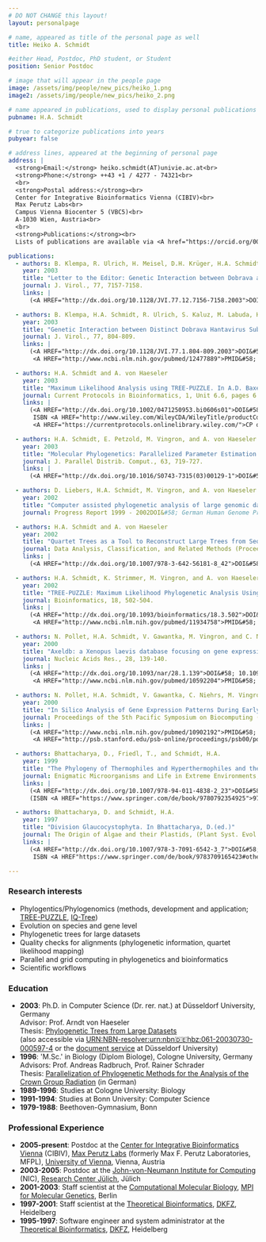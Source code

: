```yaml
---
# DO NOT CHANGE this layout!
layout: personalpage

# name, appeared as title of the personal page as well
title: Heiko A. Schmidt

#either Head, Postdoc, PhD student, or Student
position: Senior Postdoc

# image that will appear in the people page
image: /assets/img/people/new_pics/heiko_1.png
image2: /assets/img/people/new_pics/heiko_2.png

# name appeared in publications, used to display personal publications
pubname: H.A. Schmidt

# true to categorize publications into years
pubyear: false

# address lines, appeared at the beginning of personal page
address: |
  <strong>Email:</strong> heiko.schmidt(AT)univie.ac.at<br>
  <strong>Phone:</strong> ++43 +1 / 4277 - 74321<br>
  <br>
  <strong>Postal address:</strong><br>
  Center for Integrative Bioinformatics Vienna (CIBIV)<br>
  Max Perutz Labs<br>
  Campus Vienna Biocenter 5 (VBC5)<br>
  A-1030 Wien, Austria<br>
  <br>
  <strong>Publications:</strong><br>
  Lists of publications are available via <A href="https://orcid.org/0000-0002-2311-8592">ORCID</A>, <A href="https://scholar.google.at/citations?user=8lFCw7IAAAAJ&hl=en">Google Scholar</A>, <A href="https://publons.com/researcher/AAC-4650-2022/">WoS ResearcherID</A><br>

publications:
  - authors: B. Klempa, R. Ulrich, H. Meisel, D.H. Krüger, H.A. Schmidt, S. Kaluz, M. Labuda, and B. Hjelle
    year: 2003
    title: "Letter to the Editor: Genetic Interaction between Dobrava and Saaremaa Hantaviruses: Now or Millions of Years Ago? (Authors' Reply)."
    journal: J. Virol., 77, 7157-7158. 
    links: |
      (<A HREF="http://dx.doi.org/10.1128/JVI.77.12.7156-7158.2003">DOI&#58; 10.1128/JVI.77.12.7156-7158.2003</A>)

  - authors: B. Klempa, H.A. Schmidt, R. Ulrich, S. Kaluz, M. Labuda, H. Meisel, B. Hjelle, and D.H. Krüger
    year: 2003
    title: "Genetic Interaction between Distinct Dobrava Hantavirus Subtypes in Apodemus agrarius and A. flavicollis in Nature."
    journal: J. Virol., 77, 804-809. 
    links: |
      (<A HREF="http://dx.doi.org/10.1128/JVI.77.1.804-809.2003">DOI&#58; 10.1128/JVI.77.1.804-809.2003</A>, 
       <A HREF="http://www.ncbi.nlm.nih.gov/pubmed/12477889">PMID&#58; 12477889</A>)

  - authors: H.A. Schmidt and A. von Haeseler
    year: 2003
    title: "Maximum Likelihood Analysis using TREE-PUZZLE. In A.D. Baxevanis, D.B. Davison, R.D.M. Page, G. Stormo, and L. Stein (eds.)"
    journal: Current Protocols in Bioinformatics, 1, Unit 6.6, pages 6.6.1-6.6.23, Wiley and Sons, New York. 
    links: |
      (<A HREF="http://dx.doi.org/10.1002/0471250953.bi0606s01">DOI&#58; 10.1002/0471250953.bi0606s01</A>,
       ISBN <A HREF="http://www.wiley.com/WileyCDA/WileyTitle/productCd-0471250937.html">0-471-25093-7</A>, 
       <A HREF="https://currentprotocols.onlinelibrary.wiley.com/">CP online</A>)

  - authors: H.A. Schmidt, E. Petzold, M. Vingron, and A. von Haeseler
    year: 2003
    title: "Molecular Phylogenetics: Parallelized Parameter Estimation and Quartet Puzzling."
    journal: J. Parallel Distrib. Comput., 63, 719-727. 
    links: |
      (<A HREF="http://dx.doi.org/10.1016/S0743-7315(03)00129-1">DOI&#58; 10.1016/S0743-7315(03)00129-1</A>)

  - authors: D. Liebers, H.A. Schmidt, M. Vingron, and A. von Haeseler
    year: 2002
    title: "Computer assisted phylogenetic analysis of large genomic datasets. In J. Wadzack, A. Haese, and B. L&ouml;hmer (eds.)" 
    journal: Progress Report 1999 - 2002DOI&#58; German Human Genome Project. 68-69, Druckhaus Schmergow, Berlin. (ISBNDOI&#58; 9783000100970)

  - authors: H.A. Schmidt and A. von Haeseler
    year: 2002
    title: "Quartet Trees as a Tool to Reconstruct Large Trees from Sequences. In K. Jajuga, A. Sokolowsky, and H.-H. Bock (eds.)" 
    journal: Data Analysis, Classification, and Related Methods (Proceedings of the 9th Conference of the International Federation of Classification Societies - IFCS-2002, Krakow), 379-388, Springer, Heidelberg/New York. 
    links: |
      (<A HREF="http://dx.doi.org/10.1007/978-3-642-56181-8_42">DOI&#58; 10.1007/978-3-642-56181-8_42</A>)

  - authors: H.A. Schmidt, K. Strimmer, M. Vingron, and A. von Haeseler
    year: 2002
    title: "TREE-PUZZLE: Maximum Likelihood Phylogenetic Analysis Using Quartets and Parallel Computing."
    journal: Bioinformatics, 18, 502-504. 
    links: |
      (<A HREF="http://dx.doi.org/10.1093/bioinformatics/18.3.502">DOI&#58; 10.1093/bioinformatics/18.3.502</A>, 
       <A HREF="http://www.ncbi.nlm.nih.gov/pubmed/11934758">PMID&#58; 11934758</A>)

  - authors: N. Pollet, H.A. Schmidt, V. Gawantka, M. Vingron, and C. Niehrs
    year: 2000
    title: "Axeldb: a Xenopus laevis database focusing on gene expression."
    journal: Nucleic Acids Res., 28, 139-140. 
    links: |
      (<A HREF="http://dx.doi.org/10.1093/nar/28.1.139">DOI&#58; 10.1093/nar/28.1.139</A>, 
       <A HREF="http://www.ncbi.nlm.nih.gov/pubmed/10592204">PMID&#58; 10592204</A>)

  - authors: N. Pollet, H.A. Schmidt, V. Gawantka, C. Niehrs, M. Vingron
    year: 2000
    title: "In Silico Analysis of Gene Expression Patterns During Early Development of Xenopus laevis."
    journal: Proceedings of the 5th Pacific Symposium on Biocomputing (PSB2000), Hawaii, 440-451, 
    links: |
      (<A HREF="http://www.ncbi.nlm.nih.gov/pubmed/10902192">PMID&#58; 10902192</A>, 
       <A HREF="http://psb.stanford.edu/psb-online/proceedings/psb00/pollet.pdf">PDF</A>)

  - authors: Bhattacharya, D., Friedl, T., and Schmidt, H.A.
    year: 1999
    title: "The Phylogeny of Thermophiles and Hyperthermophiles and the Three Domains of Life. The Phylogeny of Thermophiles. In Seckbach, J. (ed.)" 
    journal: Enigmatic Microorganisms and Life in Extreme Environments, 291-304, Kluwer Academic Publishers, Dordrecht, Netherlands, 
    links: |
      (<A HREF="http://dx.doi.org/10.1007/978-94-011-4838-2_23">DOI&#58; 10.1007/978-94-011-4838-2_23</A>, 
      (ISBN <A HREF="https://www.springer.com/de/book/9780792354925">978-0-7923-5492-5</A>)

  - authors: Bhattacharya, D. and Schmidt, H.A.
    year: 1997
    title: "Division Glaucocystophyta. In Bhattacharya, D.(ed.)"
    journal: The Origin of Algae and their Plastids, (Plant Syst. Evol., Suppl. 11, 139-148) Springer Verlag, Vienna, Austria
    links: |
      (<A HREF="http://dx.doi.org/10.1007/978-3-7091-6542-3_7">DOI&#58; 10.1007/978-3-7091-6542-3_7</A>, 
       ISBN <A HREF"https://www.springer.com/de/book/9783709165423#otherversion=9783211830352">978-3-211-83035-2</A>) 

---
```


### Research interests
<div class="hline"></div>

* Phylogentics/Phylogenomics (methods, development and application; <A HREF="http://www.tree-puzzle.de/">TREE-PUZZLE</A>, <A HREF="http://www.iqtree.org/">IQ-Tree</A>)
* Evolution on species and gene level
* Phylogenetic trees for large datasets 
* Quality checks for alignments (phylogenetic information, quartet likelihood mapping)
* Parallel and grid computing in phylogenetics and bioinformatics
* Scientific workflows

### Education
<div class="hline"></div>

* __2003__: Ph.D. in Computer Science (Dr. rer. nat.) at Düsseldorf University, Germany
	<BR>Advisor: Prof. Arndt von Haeseler
	<BR>Thesis:	<A HREF="http://www.cibiv.at/~hschmidt/publ/schmidt2003.phdthesis.pdf">Phylogenetic Trees from Large Datasets</A>
	<BR>(also accessible via <A HREF="http://nbn-resolving.org/urn:nbn:de:hbz:061-20030730-000597-4">URN:NBN-resolver:urn:nbn:de:hbz:061-20030730-000597-4</A> or the <A HREF="http://docserv.uni-duesseldorf.de/servlets/DocumentServlet?id=2597">document service</A> at Düsseldorf University) 
* __1996__: 'M.Sc.' in Biology (Diplom Biologe), Cologne University, Germany
	<BR>Advisors: Prof. Andreas Radbruch, Prof. Rainer Schrader
	<BR>Thesis: <A HREF="http://www.cibiv.at/~hschmidt/publ/schmidt1996.diplomarbeit.pdf">Parallelization of Phylogenetic Methods for the Analysis of the Crown Group Radiation</A> (in German) 
* __1989-1996__: Studies at Cologne University: Biology
* __1991-1994__: Studies at Bonn University: Computer Science
* __1979-1988__: Beethoven-Gymnasium, Bonn 

### Professional Experience
<div class="hline"></div>

* __2005-present__: Postdoc at the <A HREF="http://www.cibiv.at">Center for Integrative Bioinformatics Vienna</A> (CIBIV), <A HREF="http://www.maxperutzlabs.ac.at/">Max Perutz Labs</A> (formerly Max F. Perutz Laboratories, MFPL), <A HREF="http://www.univie.ac.at">University of Vienna</A>, Vienna, Austria
* __2003-2005__: Postdoc at the <A HREF="http://www.fz-juelich.de/nic">John-von-Neumann Institute for Computing</A> (NIC), <A HREF="http://www.fz-juelich.de/">Research Center Jülich</A>, Jülich
* __2001-2003__: Staff scientist at the <A HREF="http://cmb.molgen.mpg.de/">Computational Molecular Biology</A>, <A HREF="http://www.molgen.mpg.de/">MPI for Molecular Genetics</A>, Berlin
* __1997-2001__: Staff scientist at the <A HREF="http://www.dkfz.de/tbi/">Theoretical Bioinformatics</A>, <A HREF="http://www.dkfz.de/">DKFZ</A>, Heidelberg
* __1995-1997__: Software engineer and system administrator at the <A HREF="http://www.dkfz.de/tbi/">Theoretical Bioinformatics</A>, <A HREF="http://www.dkfz.de/">DKFZ</A>, Heidelberg 


